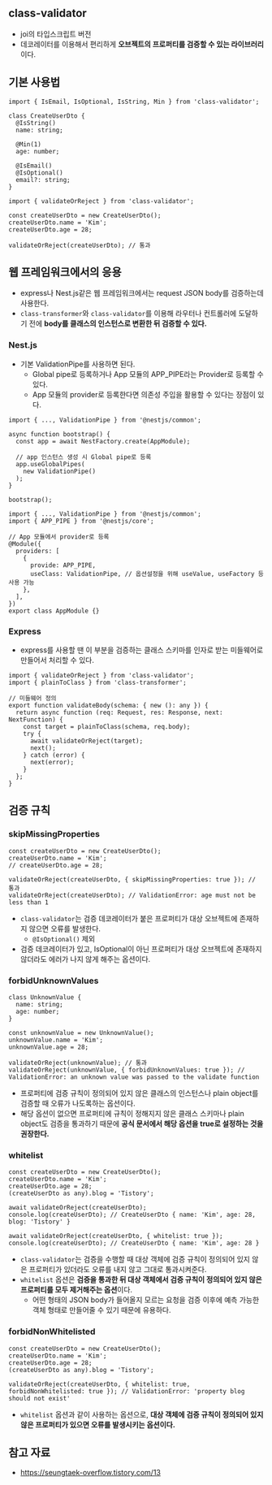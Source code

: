 ## class-validator

- joi의 타입스크립트 버전
- 데코레이터를 이용해서 편리하게 **오브젝트의 프로퍼티를 검증할 수 있는 라이브러리**이다.

## 기본 사용법

```tsx
import { IsEmail, IsOptional, IsString, Min } from 'class-validator';

class CreateUserDto {
  @IsString()
  name: string;

  @Min(1)
  age: number;

  @IsEmail()
  @IsOptional()
  email?: string;
}
```

```tsx
import { validateOrReject } from 'class-validator';

const createUserDto = new CreateUserDto();
createUserDto.name = 'Kim';
createUserDto.age = 28;

validateOrReject(createUserDto); // 통과
```

## 웹 프레임워크에서의 응용

- express나 Nest.js같은 웹 프레임워크에서는 request JSON body를 검증하는데 사용한다.
- `class-transformer`와 `class-validator`를 이용해 라우터나 컨트롤러에 도달하기 전에 **body를 클래스의 인스턴스로 변환한 뒤 검증할 수 있다.**

### Nest.js

- 기본 ValidationPipe를 사용하면 된다.
    - Global pipe로 등록하거나 App 모듈의 APP_PIPE라는 Provider로 등록할 수 있다.
    - App 모듈의 provider로 등록한다면 의존성 주입을 활용할 수 있다는 장점이 있다.

```tsx
import { ..., ValidationPipe } from '@nestjs/common';

async function bootstrap() {
  const app = await NestFactory.create(AppModule);
  
  // app 인스턴스 생성 시 Global pipe로 등록
  app.useGlobalPipes(
    new ValidationPipe()
  );
}

bootstrap();
```

```tsx
import { ..., ValidationPipe } from '@nestjs/common';
import { APP_PIPE } from '@nestjs/core';

// App 모듈에서 provider로 등록
@Module({
  providers: [
    {
      provide: APP_PIPE,
      useClass: ValidationPipe, // 옵션설정을 위해 useValue, useFactory 등 사용 가능
    },
  ],
})
export class AppModule {}
```

### Express

- express를 사용할 땐 이 부분을 검증하는 클래스 스키마를 인자로 받는 미들웨어로 만들어서 처리할 수 있다.

```tsx
import { validateOrReject } from 'class-validator';
import { plainToClass } from 'class-transformer';

// 미들웨어 정의
export function validateBody(schema: { new (): any }) {
  return async function (req: Request, res: Response, next: NextFunction) {
    const target = plainToClass(schema, req.body);
    try {
      await validateOrReject(target);
      next();
    } catch (error) {
      next(error);
    }
  };
}
```

## 검증 규칙

### skipMissingProperties

```tsx
const createUserDto = new CreateUserDto();
createUserDto.name = 'Kim';
// createUserDto.age = 28;

validateOrReject(createUserDto, { skipMissingProperties: true }); // 통과
validateOrReject(createUserDto); // ValidationError: age must not be less than 1
```

- `class-validator`는 검증 데코레이터가 붙은 프로퍼티가 대상 오브젝트에 존재하지 않으면 오류를 발생한다.
    - `@IsOptional()` 제외
- 검증 데코레이터가 있고, IsOptional이 아닌 프로퍼티가 대상 오브젝트에 존재하지 않더라도 에러가 나지 않게 해주는 옵션이다.

### forbidUnknownValues

```tsx
class UnknownValue {
  name: string;
  age: number;
}

const unknownValue = new UnknownValue();
unknownValue.name = 'Kim';
unknownValue.age = 28;

validateOrReject(unknownValue); // 통과
validateOrReject(unknownValue, { forbidUnknownValues: true }); // ValidationError: an unknown value was passed to the validate function
```

- 프로퍼티에 검증 규칙이 정의되어 있지 않은 클래스의 인스턴스나 plain object를 검증할 때 오류가 나도록하는 옵션이다.
- 해당 옵션이 없으면 프로퍼티에 규칙이 정해지지 않은 클래스 스키마나 plain object도 검증을 통과하기 때문에 **공식 문서에서 해당 옵션을 true로 설정하는 것을 권장한다.**

### whitelist

```tsx
const createUserDto = new CreateUserDto();
createUserDto.name = 'Kim';
createUserDto.age = 28;
(createUserDto as any).blog = 'Tistory';

await validateOrReject(createUserDto);
console.log(createUserDto); // CreateUserDto { name: 'Kim', age: 28, blog: 'Tistory' }

await validateOrReject(createUserDto, { whitelist: true });
console.log(createUserDto); // CreateUserDto { name: 'Kim', age: 28 }
```

- `class-validator`는 검증을 수행할 때 대상 객체에 검증 규칙이 정의되어 있지 않은 프로퍼티가 있더라도 오류를 내지 않고 그대로 통과시켜준다.
- `whitelist` 옵션은 **검증을 통과한 뒤 대상 객체에서 검증 규칙이 정의되어 있지 않은 프로퍼티를 모두 제거해주는 옵션**이다.
    - 어떤 형태의 JSON body가 들어올지 모르는 요청을 검증 이후에 예측 가능한 객체 형태로 만들어줄 수 있기 때문에 유용하다.

### forbidNonWhitelisted

```tsx
const createUserDto = new CreateUserDto();
createUserDto.name = 'Kim';
createUserDto.age = 28;
(createUserDto as any).blog = 'Tistory';

validateOrReject(createUserDto, { whitelist: true, forbidNonWhitelisted: true }); // ValidationError: 'property blog should not exist'
```

- `whitelist` 옵션과 같이 사용하는 옵션으로, **대상 객체에 검증 규칙이 정의되어 있지 않은 프로퍼티가 있으면 오류를 발생시키는 옵션이다.**

## 참고 자료

- https://seungtaek-overflow.tistory.com/13